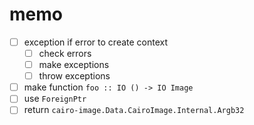 memo
====

* [ ] exception if error to create context
	+ [ ] check errors
	+ [ ] make exceptions
	+ [ ] throw exceptions
* [ ] make function `foo :: IO () -> IO Image`
* [ ] use `ForeignPtr`
* [ ] return `cairo-image.Data.CairoImage.Internal.Argb32`
